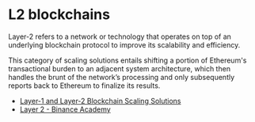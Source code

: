 # L2 blockchains

Layer-2 refers to a network or technology that operates on top of an underlying blockchain protocol to improve its scalability and efficiency.

This category of scaling solutions entails shifting a portion of Ethereum's transactional burden to an adjacent system architecture, which then handles the brunt of the network’s processing and only subsequently reports back to Ethereum to finalize its results.

- [Layer-1 and Layer-2 Blockchain Scaling Solutions](https://www.gemini.com/cryptopedia/blockchain-layer-2-network-layer-1-network)
- [Layer 2 - Binance Academy](https://academy.binance.com/en/glossary/layer-2)
